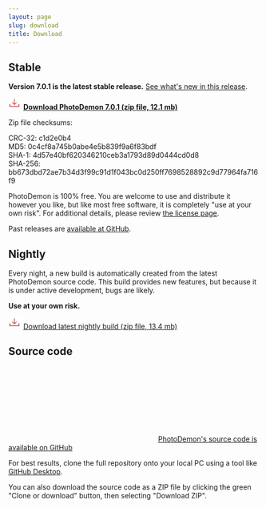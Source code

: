 ```yaml
---
layout: page
slug: download
title: Download
---
```


Stable
-------------------

**Version 7.0.1 is the latest stable release.**  [See what's new in this release](2018/01/15/photodemon-7-0-1-release).

**<a href="https://github.com/tannerhelland/PhotoDemon/releases/download/v7.0.1/PhotoDemon_7.0.1.zip"><img src="media/Download-24.png" alt="Download" srcset="media/Download-48.png 2x" />Download PhotoDemon 7.0.1 (zip file, 12.1 mb)</a>**<br />

Zip file checksums:

CRC-32: c1d2e0b4<br />
MD5: 0c4cf8a745b0abe4e5b839f9a6f83bdf<br />
SHA-1: 4d57e40bf620346210ceb3a1793d89d0444cd0d8<br />
SHA-256: bb673dbd72ae7b34d3f99c91d1f043bc0d250ff7698528892c9d77964fa716f9<br />

PhotoDemon is 100% free.  You are welcome to use and distribute it however you like, but like most free software, it is completely "use at your own risk".  For additional details, please review [the license page](license/#photodemon-license).

Past releases are [available at GitHub](https://github.com/tannerhelland/PhotoDemon/releases).

Nightly
--------------------

Every night, a new build is automatically created from the latest PhotoDemon source code.  This build provides new features, but because it is under active development, bugs are likely.

**Use at your own risk.**

<a href="https://tannerhelland.github.io/PhotoDemon-Updates-v2/PhotoDemon_nightly.zip"><img src="media/Download-24.png" alt="Download" srcset="media/Download-48.png 2x" />Download latest nightly build (zip file, 13.4 mb)</a>

Source code
------------------

[<svg class="svg-icon"><use xlink:href="{{ '/assets/minima-social-icons.svg#github' | relative_url }}"></use></svg>PhotoDemon's source code is available on GitHub](https://github.com/tannerhelland/PhotoDemon)

For best results, clone the full repository onto your local PC using a tool like [GitHub Desktop](https://desktop.github.com/).

You can also download the source code as a ZIP file by clicking the green "Clone or download" button, then selecting "Download ZIP".
